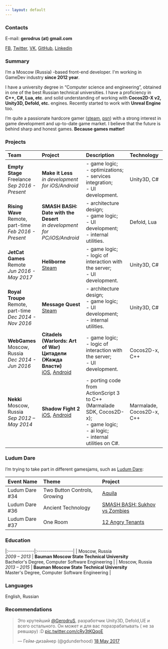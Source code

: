 ```yaml
---
-- layout: default
---
```


### [](#contacts)Contacts
E-mail: **gerodrus (at) gmail.com**

[FB](https://fb.com/gerodrus), [Twitter](https://twitter.com/gerodrus), [VK](https://vk.com/gerodrus), [GitHub](https://github.com/gerodrus), [Linkedin](https://www.linkedin.com/in/gerodrus/)

### [](#summary)Summary

I’m a Moscow (Russia) -based front-end developer.
I'm working in GameDev industry **since 2012 year**.

I have a university degree in “Сomputer science and engineering”, obtained in one of the best Russian technical universities.
I have a proficiency in **C++, C#, Lua, etc**. and solid understanding of working with **Cocos2D-X v2, Unity3D, Defold, etc.** engines. Recently started to work with **Unreal Engine** too.

I’m quite a passionate hardcore gamer ([steam](https://steamcommunity.com/id/GerodruS), [psn](https://psnprofiles.com/GerodruS)) with a strong interest in game development and up-to-date game market. I believe that the future is behind sharp and honest games. **Because games matter!**

### [](#projects)Projects

| Team | Project | Description | Technology |
|:-------------|:------------------|:------|:------|
| **Empty Stage**<br/>Freelance<br/>_Sep 2016 - Present_ | **Make it Less**<br/>_in development for iOS/Android_ | - game logic;<br/>- optimizations;<br/>- services integration;<br/>- UI development. | Unity3D, C# |
| **Rising Wave**<br/>Remote, part-time<br/>_Feb 2016 - Present_ | **SMASH BASH: Date with the Desert**<br/>_in development for PC/iOS/Android_ | - architecture design;<br/>- game logic;<br/>- UI development;<br/>- internal utilities. | Defold, Lua |
| **JetCat Games**<br/>Remote<br/>_Jun 2016 - May 2017_ | **Heliborne**<br/>[Steam](http://store.steampowered.com/app/433530) | - game logic;<br/>- logic of interaction with the server;<br/>- UI development. | Unity3D, C# |
| **Royal Troupe**<br/>Remote, part-time<br/>_Dec 2014 - Nov 2016_ | **Message Quest**<br/>[Steam](http://store.steampowered.com/app/408280) | - architecture design;<br/>- game logic;<br/>- UI development;<br/>- internal utilities. | Unity3D, C# |
| **WebGames**<br>Moscow, Russia<br>_Dec 2014 - Jun 2016_ | **Citadels (Warlords: Art of War)**<br>**Цитадели (Жажда Власти)**<br>[iOS](https://itunes.apple.com/us/app/citadels-war-and-magic-strategy/id883660645), [Android](https://play.google.com/store/apps/details?id=com.webgames.lust) | - game logic;<br/>- logic of interaction with the server;<br/>- UI development. | Cocos2D-x, С++ |
| **Nekki**<br>Moscow, Russia<br>_Sep 2012 – May 2014_ | **Shadow Fight 2**<br>[iOS](https://itunes.apple.com/in/app/shadow-fight-2/id696565994), [Android](https://play.google.com/store/apps/details?id=com.nekki.shadowfight) | - porting code from ActionScript 3 to C++ (Marmalade SDK, Cocos2D-x);<br>- game logic;<br>- ai logic;<br>- internal utilities on C#. | Marmalade, Cocos2D-x, С++ |

### [](#ludum-dare)Ludum Dare
I’m trying to take part in different gamesjams, such as [Ludum Dare](https://ldjam.com/):

| Event Name | Theme | Project |
|:-------------|:------------------|:------|
| Ludum Dare #34 | Two Button Controls, Growing | [Aquila](http://ludumdare.com/compo/ludum-dare-34/?action=preview&uid=25412) |
| Ludum Dare #36 | Ancient Technology | [SMASH BASH: Sukhov vs Zombies](http://ludumdare.com/compo/ludum-dare-36/?action=preview&uid=44195) |
| Ludum Dare #37 | One Room | [12 Angry Tenants](http://ludumdare.com/compo/ludum-dare-37/?action=preview&uid=24945) |

### [](#education)Education

|:-------------|:------------------|
| Moscow, Russia<br>_2009 – 2013_ | **Bauman Moscow State Technical University**<br>Bachelor's Degree, Computer Software Engineering |
| Moscow, Russia<br>_2013 – 2015_ | **Bauman Moscow State Technical University**<br>Master's Degree, Computer Software Engineering |

### [](#languages)Languages
English, Russian

### [](#recommendations)Recommendations
<blockquote class="twitter-tweet" data-lang="en-gb"><p lang="ru" dir="ltr">Это крутейший <a href="https://twitter.com/GerodruS">@GerodruS</a>, разработчик Unity3D, Defold,UE и всего остального. Он может и для вас поразрабатывать ( не за ревшару) :D <a href="https://t.co/cRy3tKQqoE">pic.twitter.com/cRy3tKQqoE</a></p>&mdash; Гейм-дизайнер (@gdunderhood) <a href="https://twitter.com/gdunderhood/status/865128060328308737">18 May 2017</a></blockquote>
<script async src="//platform.twitter.com/widgets.js" charset="utf-8"></script>
